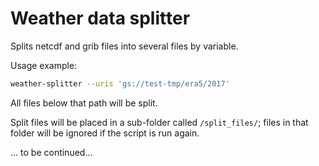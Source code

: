 # Weather data splitter

Splits netcdf and grib files into several files by variable.

Usage example:

```bash
weather-splitter --uris 'gs://test-tmp/era5/2017'
```

All files below that path will be split.

Split files will be placed in a sub-folder called `/split_files/`; files in that
folder will be ignored if the script is run again.

... to be continued...